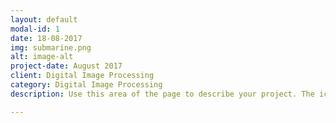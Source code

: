 ```yaml
---
layout: default
modal-id: 1
date: 18-08-2017
img: submarine.png
alt: image-alt
project-date: August 2017
client: Digital Image Processing
category: Digital Image Processing
description: Use this area of the page to describe your project. The icon above is part of a free icon set by <a href="https://sellfy.com/p/8Q9P/jV3VZ/">Flat Icons</a>. On their website, you can download their free set with 16 icons, or you can purchase the entire set with 146 icons for only $12!

---
```

